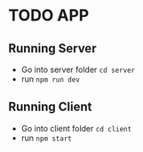 # TODO APP

## Running Server
- Go into server folder ```cd server```
- run ```npm run dev```

## Running Client
- Go into client folder ```cd client```
- run ```npm start```
